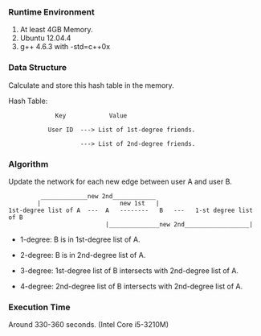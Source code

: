 ### Runtime Environment
1. At least 4GB Memory.
2. Ubuntu 12.04.4
3. g++ 4.6.3 with -std=c++0x

### Data Structure
Calculate and store this hash table in the memory.

Hash Table:

                 Key            Value

               User ID  ---> List of 1st-degree friends.

                        ---> List of 2nd-degree friends.

### Algorithm
Update the network for each new edge between user A and user B.

             _____________new 2nd____________
            |                      new 1st   |
    1st-degree list of A  ---  A   --------   B   ---   1-st degree list of B
                               |______________new 2nd__________________|


* 1-degree: B is in 1st-degree list of A.

* 2-degree: B is in 2nd-degree list of A.

* 3-degree: 1st-degree list of B intersects with 2nd-degree list of A.

* 4-degree: 2nd-degree list of B intersects with 2nd-degree list of A.

### Execution Time
Around 330-360 seconds. (Intel Core i5-3210M)
